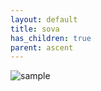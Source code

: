 ```yaml
---
layout: default
title: sova
has_children: true
parent: ascent
---
```


![sample](/valo-st-point/image/valorant_sample.png)
